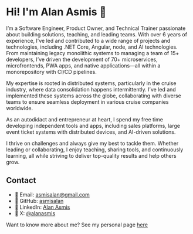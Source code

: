 # Hi! I'm Alan Asmis 👋

I’m a Software Engineer, Product Owner, and Technical Trainer passionate about building solutions, teaching, and leading teams. With over 6 years of experience, I’ve led and contributed to a wide range of projects and technologies, including .NET Core, Angular, node, and AI technologies. From maintaining legacy monolithic systems to managing a team of 15+ developers, I’ve driven the development of 70+ microservices, microfrontends, PWA apps, and native applications—all within a monorepository with CI/CD pipelines.

My expertise is rooted in distributed systems, particularly in the cruise industry, where data consolidation happens intermittently. I’ve led and implemented these systems across the globe, collaborating with diverse teams to ensure seamless deployment in various cruise companies worldwide.

As an autodidact and entrepreneur at heart, I spend my free time developing independent tools and apps, including sales platforms, large event ticket systems with distributed devices, and AI-driven solutions.

I thrive on challenges and always give my best to tackle them. Whether leading or collaborating, I enjoy teaching, sharing tools, and continuously learning, all while striving to deliver top-quality results and help others grow.

## Contact

- 📧 Email: [asmisalan@gmail.com](mailto:asmisalan@gmail.com)
- 🔗 GitHub: [asmisalan](https://github.com/asmisalan)
- 💼 LinkedIn: [Alan Asmis](https://www.linkedin.com/in/asmisalan/)
- 💬 X: [@alanasmis](https://x.com/@alanasmis)

Want to know more about me? See my personal page [here](https://asmisalan.github.io/asmisalan/)

